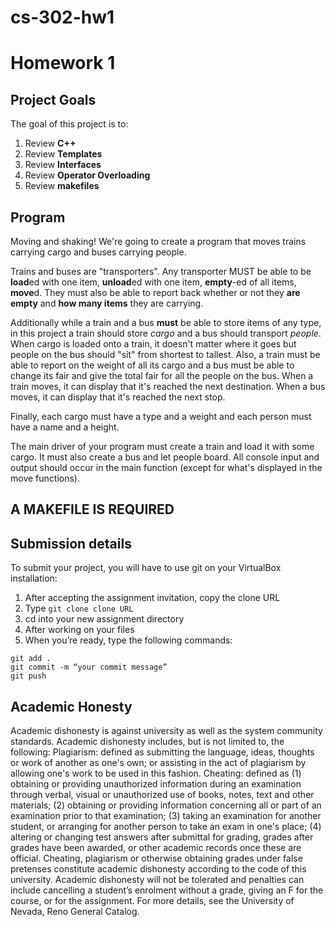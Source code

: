 # cs-302-hw1
# Homework 1

## Project Goals
The goal of this project is to:
1.	Review **C++**
2.  Review **Templates**
3.  Review **Interfaces**
4.  Review **Operator Overloading**
5.  Review **makefiles**

## Program
Moving and shaking! We're going to create a program that moves trains carrying cargo and buses carrying people. 

Trains and buses are "transporters". Any transporter MUST be able to be **load**ed with one item, **unload**ed with one item, **empty**-ed of all items, **move**d. They must also be able to report back whether or not they **are empty** and **how many items** they are carrying.  

Additionally while a train and a bus **must** be able to store items of any type, in this project a train should store *cargo* and a bus should transport *people*. When cargo is loaded onto a train, it doesn't matter where it goes but people on the bus should "sit" from shortest to tallest. Also, a train must be able to report on the weight of all its cargo and a bus must be able to change its fair and give the total fair for all the people on the bus. When a train moves, it can display that it's reached the next destination. When a bus moves, it can display that it's reached the next stop.

Finally, each cargo must have a type and a weight and each person must have a name and a height.

The main driver of your program must create a train and load it with some cargo. It must also create a bus and let people board. All console input and output should occur in the main function (except for what's displayed in the move functions).

## **A MAKEFILE IS REQUIRED**

## Submission details
To submit your project, you will have to use git on your VirtualBox installation:
1.	After accepting the assignment invitation, copy the clone URL
2.	Type 
```git clone clone URL```
3.	cd into your new assignment directory
4.	After working on your files
5.	When you’re ready, type the following commands: 
```
git add .
git commit -m “your commit message”
git push
```
## Academic Honesty
Academic dishonesty is against university as well as the system community standards. Academic dishonesty includes, but is not limited to, the following:
Plagiarism: defined as submitting the language, ideas, thoughts or work of another as one's own; or assisting in the act of plagiarism by allowing one's work to be used in this fashion.
Cheating: defined as (1) obtaining or providing unauthorized information during an examination through verbal, visual or unauthorized use of books, notes, text and other materials; (2) obtaining or providing information concerning all or part of an examination prior to that examination; (3) taking an examination for another student, or arranging for another person to take an exam in one's place; (4) altering or changing test answers after submittal for grading, grades after grades have been awarded, or other academic records once these are official.
Cheating, plagiarism or otherwise obtaining grades under false pretenses constitute academic
dishonesty according to the code of this university. Academic dishonesty will not be tolerated and
penalties can include cancelling a student’s enrolment without a grade, giving an F for the course, or for the assignment. For more details, see the University of Nevada, Reno General Catalog.
